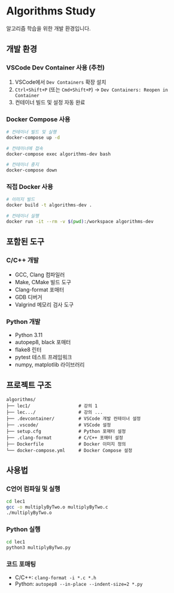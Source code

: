 # Algorithms Study

알고리즘 학습을 위한 개발 환경입니다.

## 개발 환경

### VSCode Dev Container 사용 (추천)

1. VSCode에서 `Dev Containers` 확장 설치
2. `Ctrl+Shift+P` (또는 `Cmd+Shift+P`) → `Dev Containers: Reopen in Container`
3. 컨테이너 빌드 및 설정 자동 완료

### Docker Compose 사용

```bash
# 컨테이너 빌드 및 실행
docker-compose up -d

# 컨테이너에 접속
docker-compose exec algorithms-dev bash

# 컨테이너 중지
docker-compose down
```

### 직접 Docker 사용

```bash
# 이미지 빌드
docker build -t algorithms-dev .

# 컨테이너 실행
docker run -it --rm -v $(pwd):/workspace algorithms-dev
```

## 포함된 도구

### C/C++ 개발

- GCC, Clang 컴파일러
- Make, CMake 빌드 도구
- Clang-format 포매터
- GDB 디버거
- Valgrind 메모리 검사 도구

### Python 개발

- Python 3.11
- autopep8, black 포매터
- flake8 린터
- pytest 테스트 프레임워크
- numpy, matplotlib 라이브러리

## 프로젝트 구조

```
algorithms/
├── lec1/                  # 강의 1
├── lec.../                # 강의 ...
├── .devcontainer/         # VSCode 개발 컨테이너 설정
├── .vscode/               # VSCode 설정
├── setup.cfg              # Python 포매터 설정
├── .clang-format          # C/C++ 포매터 설정
├── Dockerfile             # Docker 이미지 정의
└── docker-compose.yml     # Docker Compose 설정
```

## 사용법

### C언어 컴파일 및 실행

```bash
cd lec1
gcc -o multiplyByTwo.o multiplyByTwo.c
./multiplyByTwo.o
```

### Python 실행

```bash
cd lec1
python3 multiplyByTwo.py
```

### 코드 포매팅

- C/C++: `clang-format -i *.c *.h`
- Python: `autopep8 --in-place --indent-size=2 *.py`
